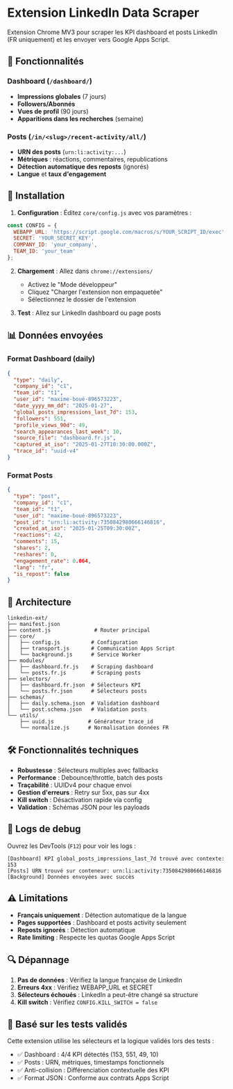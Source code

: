 # Extension LinkedIn Data Scraper

Extension Chrome MV3 pour scraper les KPI dashboard et posts LinkedIn (FR uniquement) et les envoyer vers Google Apps Script.

## 🎯 Fonctionnalités

### Dashboard (`/dashboard/`)
- **Impressions globales** (7 jours)
- **Followers/Abonnés**  
- **Vues de profil** (90 jours)
- **Apparitions dans les recherches** (semaine)

### Posts (`/in/<slug>/recent-activity/all/`)
- **URN des posts** (`urn:li:activity:...`)
- **Métriques** : réactions, commentaires, republications
- **Détection automatique des reposts** (ignorés)
- **Langue** et **taux d'engagement**

## 🚀 Installation

1. **Configuration** : Éditez `core/config.js` avec vos paramètres :
```javascript
const CONFIG = {
  WEBAPP_URL: 'https://script.google.com/macros/s/YOUR_SCRIPT_ID/exec',
  SECRET: 'YOUR_SECRET_KEY',
  COMPANY_ID: 'your_company',
  TEAM_ID: 'your_team'
};
```

2. **Chargement** : Allez dans `chrome://extensions/`
   - Activez le "Mode développeur"
   - Cliquez "Charger l'extension non empaquetée"
   - Sélectionnez le dossier de l'extension

3. **Test** : Allez sur LinkedIn dashboard ou page posts

## 📊 Données envoyées

### Format Dashboard (daily)
```json
{
  "type": "daily",
  "company_id": "c1",
  "team_id": "t1", 
  "user_id": "maxime-boué-896573223",
  "date_yyyy_mm_dd": "2025-01-27",
  "global_posts_impressions_last_7d": 153,
  "followers": 551,
  "profile_views_90d": 49,
  "search_appearances_last_week": 10,
  "source_file": "dashboard.fr.js",
  "captured_at_iso": "2025-01-27T10:30:00.000Z",
  "trace_id": "uuid-v4"
}
```

### Format Posts
```json
{
  "type": "post",
  "company_id": "c1",
  "team_id": "t1",
  "user_id": "maxime-boué-896573223",
  "post_id": "urn:li:activity:7350842980666146816",
  "created_at_iso": "2025-01-25T09:30:00Z",
  "reactions": 42,
  "comments": 15,
  "shares": 2,
  "reshares": 0,
  "engagement_rate": 0.064,
  "lang": "fr",
  "is_repost": false
}
```

## 🔧 Architecture

```
linkedin-ext/
├── manifest.json
├── content.js              # Router principal
├── core/
│   ├── config.js          # Configuration
│   ├── transport.js       # Communication Apps Script  
│   └── background.js      # Service Worker
├── modules/
│   ├── dashboard.fr.js    # Scraping dashboard
│   └── posts.fr.js        # Scraping posts
├── selectors/
│   ├── dashboard.fr.json  # Sélecteurs KPI
│   └── posts.fr.json      # Sélecteurs posts
├── schemas/
│   ├── daily.schema.json  # Validation dashboard
│   └── post.schema.json   # Validation posts
└── utils/
    ├── uuid.js           # Générateur trace_id
    └── normalize.js      # Normalisation données FR
```

## 🛠️ Fonctionnalités techniques

- **Robustesse** : Sélecteurs multiples avec fallbacks
- **Performance** : Debounce/throttle, batch des posts
- **Traçabilité** : UUIDv4 pour chaque envoi
- **Gestion d'erreurs** : Retry sur 5xx, pas sur 4xx
- **Kill switch** : Désactivation rapide via config
- **Validation** : Schémas JSON pour les payloads

## 📝 Logs de debug

Ouvrez les DevTools (`F12`) pour voir les logs :
```
[Dashboard] KPI global_posts_impressions_last_7d trouvé avec contexte: 153
[Posts] URN trouvé sur conteneur: urn:li:activity:7350842980666146816
[Background] Données envoyées avec succès
```

## ⚠️ Limitations

- **Français uniquement** : Détection automatique de la langue
- **Pages supportées** : Dashboard et posts activity seulement  
- **Reposts ignorés** : Détection automatique
- **Rate limiting** : Respecte les quotas Google Apps Script

## 🔍 Dépannage

1. **Pas de données** : Vérifiez la langue française de LinkedIn
2. **Erreurs 4xx** : Vérifiez WEBAPP_URL et SECRET
3. **Sélecteurs échoués** : LinkedIn a peut-être changé sa structure
4. **Kill switch** : Vérifiez `CONFIG.KILL_SWITCH = false`

## 🎯 Basé sur les tests validés

Cette extension utilise les sélecteurs et la logique validés lors des tests :
- ✅ Dashboard : 4/4 KPI détectés (153, 551, 49, 10)
- ✅ Posts : URN, métriques, timestamps fonctionnels
- ✅ Anti-collision : Différenciation contextuelle des KPI
- ✅ Format JSON : Conforme aux contrats Apps Script